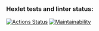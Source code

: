 ### Hexlet tests and linter status:
[![Actions Status](https://github.com/AndreevDan93/java-project-lvl1/workflows/hexlet-check/badge.svg)](https://github.com/AndreevDan93/java-project-lvl1/actions)
[![Maintainability](https://api.codeclimate.com/v1/badges/bfbe241c55d178206802/maintainability)](https://codeclimate.com/github/AndreevDan93/java-project-lvl1/maintainability)
